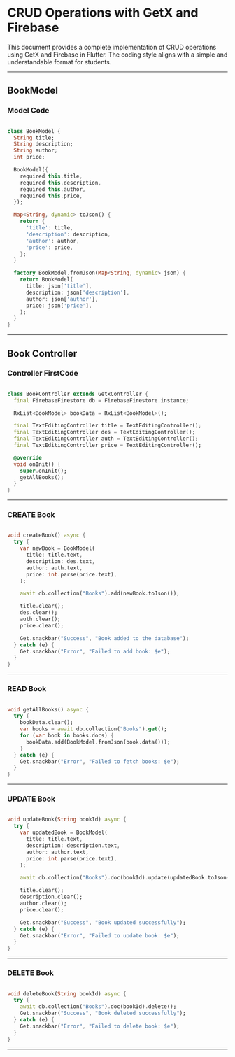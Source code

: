 # CRUD Operations with GetX and Firebase

This document provides a complete implementation of CRUD operations using GetX and Firebase in Flutter. The coding style aligns with a simple and understandable format for students.

---

## **BookModel**

### **Model Code**
```dart

class BookModel {
  String title;
  String description;
  String author;
  int price;

  BookModel({
    required this.title,
    required this.description,
    required this.author,
    required this.price,
  });

  Map<String, dynamic> toJson() {
    return {
      'title': title,
      'description': description,
      'author': author,
      'price': price,
    };
  }

  factory BookModel.fromJson(Map<String, dynamic> json) {
    return BookModel(
      title: json['title'],
      description: json['description'],
      author: json['author'],
      price: json['price'],
    );
  }
}
```

---

## **Book Controller**

### **Controller FirstCode**

```dart

class BookController extends GetxController {
  final FirebaseFirestore db = FirebaseFirestore.instance;

  RxList<BookModel> bookData = RxList<BookModel>();

  final TextEditingController title = TextEditingController();
  final TextEditingController des = TextEditingController();
  final TextEditingController auth = TextEditingController();
  final TextEditingController price = TextEditingController();

  @override
  void onInit() {
    super.onInit();
    getAllBooks();
  }
}
```

---

### **CREATE Book**

```dart

void createBook() async {
  try {
    var newBook = BookModel(
      title: title.text,
      description: des.text,
      author: auth.text,
      price: int.parse(price.text),
    );

    await db.collection("Books").add(newBook.toJson());

    title.clear();
    des.clear();
    auth.clear();
    price.clear();

    Get.snackbar("Success", "Book added to the database");
  } catch (e) {
    Get.snackbar("Error", "Failed to add book: $e");
  }
}
```

---

### **READ Book**

```dart

void getAllBooks() async {
  try {
    bookData.clear();
    var books = await db.collection("Books").get();
    for (var book in books.docs) {
      bookData.add(BookModel.fromJson(book.data()));
    }
  } catch (e) {
    Get.snackbar("Error", "Failed to fetch books: $e");
  }
} 

```

---

### **UPDATE Book**

```dart

void updateBook(String bookId) async {
  try {
    var updatedBook = BookModel(
      title: title.text,
      description: description.text,
      author: author.text,
      price: int.parse(price.text),
    );

    await db.collection("Books").doc(bookId).update(updatedBook.toJson());

    title.clear();
    description.clear();
    author.clear();
    price.clear();

    Get.snackbar("Success", "Book updated successfully");
  } catch (e) {
    Get.snackbar("Error", "Failed to update book: $e");
  }
}

```

---

### **DELETE Book**

```dart

void deleteBook(String bookId) async {
  try {
    await db.collection("Books").doc(bookId).delete();
    Get.snackbar("Success", "Book deleted successfully");
  } catch (e) {
    Get.snackbar("Error", "Failed to delete book: $e");
  }
}

```

---
